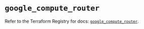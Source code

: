 # `google_compute_router`

Refer to the Terraform Registry for docs: [`google_compute_router`](https://registry.terraform.io/providers/hashicorp/google-beta/5.42.0/docs/resources/google_compute_router).
